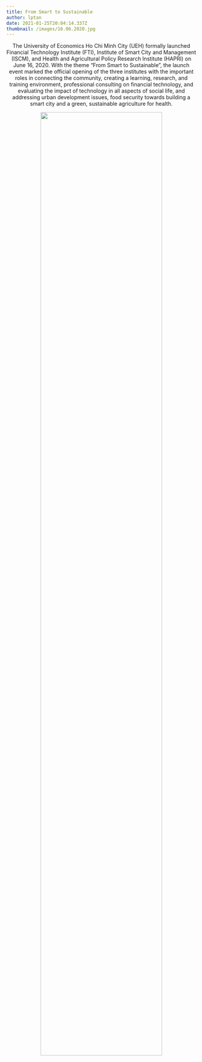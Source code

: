 ```yaml
---
title: From Smart to Sustainable
author: lptan
date: 2021-01-25T20:04:14.337Z
thumbnail: /images/16.06.2020.jpg
---
```

<p align="center">  The University of Economics Ho Chi Minh City (UEH) formally launched Financial Technology Institute (FTI), Institute of Smart City and Management (ISCM), and Health and Agricultural Policy Research Institute (HAPRI) on June 16, 2020. With the theme “From Smart to Sustainable”, the launch event marked the official opening of the three institutes with the important roles in connecting the community, creating a learning, research, and training environment, professional consulting on financial technology, and evaluating the impact of technology in all aspects of social life, and addressing urban development issues, food security towards building a smart city and a green, sustainable agriculture for health. <p>

<div align="center"> <img align="center" width="80%" src="/images/16.06.2020.jpg"/> </div>